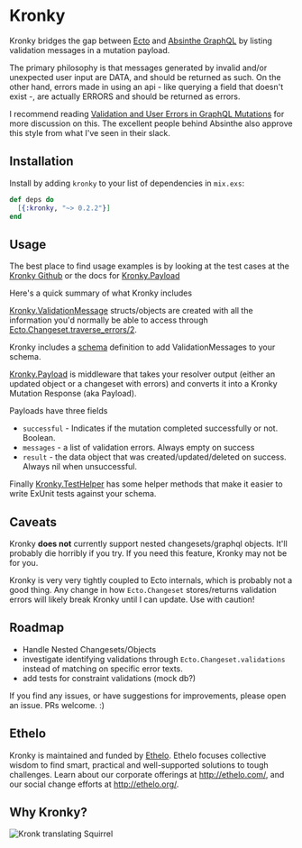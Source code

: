 # Kronky

Kronky bridges the gap between [Ecto](https://hexdocs.pm/ecto/Ecto.html) and [Absinthe GraphQL](http://absinthe-graphql.org/) by listing validation messages in a mutation payload.

The primary philosophy is that messages generated by invalid and/or unexpected user input are DATA, and should be returned as such.
On the other hand, errors made in using an api - like querying a field that doesn't exist -, are actually ERRORS and should be returned as errors.

I recommend reading [Validation and User Errors in GraphQL Mutations](https://medium.com/@tarkus/validation-and-user-errors-in-graphql-mutations-39ca79cd00bf) for more discussion on this. The excellent people behind Absinthe also approve this style from what I've seen in their slack.

## Installation

Install by adding `kronky` to your list of dependencies in `mix.exs`:

```elixir
def deps do
  [{:kronky, "~> 0.2.2"}]
end
```

## Usage

The best place to find usage examples is by looking at the test cases at the [Kronky Github](https://github.com/Ethelo/kronky) or the docs for [Kronky.Payload](https://hexdocs.pm/kronky/Kronky.Payload.html#content)

Here's a quick summary of what Kronky includes

[Kronky.ValidationMessage](https://hexdocs.pm/kronky/Kronky.ValidationMessage.html#content) structs/objects are created with all the information you'd normally be able to access through [Ecto.Changeset.traverse_errors/2](https://hexdocs.pm/ecto/Ecto.Changeset.html#traverse_errors/2).

Kronky includes a [schema](https://hexdocs.pm/kronky/Kronky.ValidationMessageTypes.html#content) definition to add ValidationMessages to your schema.

[Kronky.Payload](https://hexdocs.pm/kronky/Kronky.Payload.html#content) is middleware that takes your resolver output (either an updated object or a changeset with errors) and converts it into a Kronky Mutation Response (aka Payload).

Payloads have three fields

- `successful` - Indicates if the mutation completed successfully or not. Boolean.
- `messages` - a list of validation errors. Always empty on success
- `result` - the data object that was created/updated/deleted on success. Always nil when unsuccessful.

Finally [Kronky.TestHelper](https://hexdocs.pm/kronky/Kronky.TestHelper.html#content) has some helper methods that make it easier to write ExUnit tests against your schema.

## Caveats

Kronky **does not** currently support nested changesets/graphql objects. It'll probably die horribly if you try. If you need this feature, Kronky may not be for you.

Kronky is very very tightly coupled to Ecto internals, which is probably not a good thing.
Any change in how `Ecto.Changeset` stores/returns validation errors will likely break Kronky until I can update. Use with caution!

## Roadmap

 - Handle Nested Changesets/Objects
 - investigate identifying validations through `Ecto.Changeset.validations` instead of matching on specific error texts.
 - add tests for constraint validations (mock db?)

If you find any issues, or have suggestions for improvements, please open an issue. PRs welcome. :)

## Ethelo

Kronky is maintained and funded by [Ethelo](http://ethelo.com/). Ethelo focuses collective wisdom to find smart, practical and well-supported solutions to tough challenges. Learn about our corporate offerings at http://ethelo.com/, and our social change efforts at http://ethelo.org/.

## Why Kronky?

![Kronk translating Squirrel](https://ci.memecdn.com/1254392.gif)
